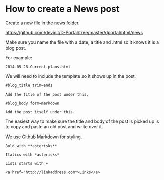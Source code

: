 How to create a News post
==========================================

Create a new file in the news folder.

https://github.com/devinit/D-Portal/tree/master/dportal/html/news

Make sure you name the file with a date, a title and .html so it knows it is a blog post.

For example:

	2014-05-28-Current-plans.html
	
We will need to include the template so it shows up in the post.

	#blog_title trim=ends
	
	Add the title of the post under this.

	#blog_body form=markdown
	
	Add the post itself under this.

The easiest way to make sure the title and body of the post is picked up is to copy and paste an old post and write over it.

We use Github Markdown for styling.

	Bold with **asterisks**
	
	Italics with *asterisks*
	
	Lists starts with +
	
	<a href="http://linkaddress.com">Links</a>
